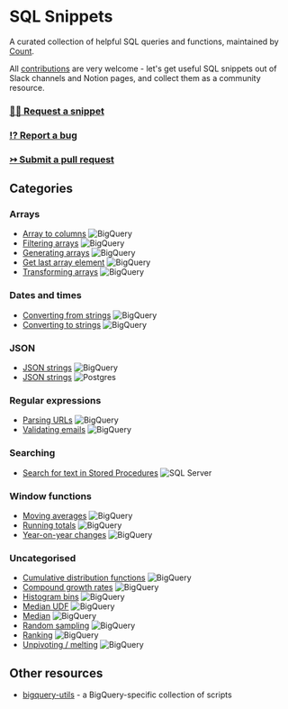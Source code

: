 # SQL Snippets
 
A curated collection of helpful SQL queries and functions, maintained by [Count](https://count.co).

All [contributions](./CONTRIBUTING.md) are very welcome - let's get useful SQL snippets out of Slack channels and Notion pages, and collect them as a community resource.

### [🙋‍♀️ Request a snippet](https://github.com/count/sql-snippets/issues/new?assignees=&labels=help+wanted&template=snippet-request.md&title=%5BSNIPPET+REQUEST%5D+)
### [⁉️ Report a bug](https://github.com/count/sql-snippets/issues/new?assignees=&labels=bug&template=bug_report.md&title=%5BBUG%5D+)
### [↣ Submit a pull request](https://github.com/count/sql-snippets/compare)

## Categories

<!--
Database badges

The colour of the badge is taken from the dominant colour of the database logo.

![BigQuery](https://img.shields.io/badge/BigQuery-4387FB)
![Postgres](https://img.shields.io/badge/Postgres-336791)
![Snowflake](https://img.shields.io/badge/Snowflake-29B5E8)
![SQL Server](https://img.shields.io/badge/SQL%20Server-A91D22)
-->

### Arrays
- [Array to columns](./bigquery/array-to-columns.md) ![BigQuery](https://img.shields.io/badge/BigQuery-4387FB)
- [Filtering arrays](./bigquery/filtering-arrays.md) ![BigQuery](https://img.shields.io/badge/BigQuery-4387fb)
- [Generating arrays](./bigquery/generating-arrays.md) ![BigQuery](https://img.shields.io/badge/BigQuery-4387fb)
- [Get last array element](./bigquery/get-last-array-element.md) ![BigQuery](https://img.shields.io/badge/BigQuery-4387fb)
- [Transforming arrays](./bigquery/transforming-arrays.md) ![BigQuery](https://img.shields.io/badge/BigQuery-4387fb)

### Dates and times
- [Converting from strings](./bigquery/convert-string-datetimes.md) ![BigQuery](https://img.shields.io/badge/BigQuery-4387fb)
- [Converting to strings](./bigquery/convert-datetimes-string.md) ![BigQuery](https://img.shields.io/badge/BigQuery-4387fb)

### JSON
- [JSON strings](./bigquery/json-strings.md) ![BigQuery](https://img.shields.io/badge/BigQuery-4387fb)
- [JSON strings](./postgres/json-strings.md) ![Postgres](https://img.shields.io/badge/Postgres-336791)


### Regular expressions
- [Parsing URLs](./bigquery/regex-parse-url.md) ![BigQuery](https://img.shields.io/badge/BigQuery-4387fb)
- [Validating emails](./bigquery/regex-email.md) ![BigQuery](https://img.shields.io/badge/BigQuery-4387fb)

### Searching
- [Search for text in Stored Procedures](./mssql/search-stored-procedures.md) ![SQL Server](https://img.shields.io/badge/SQL%20Server-A91D22)

### Window functions
- [Moving averages](./bigquery/moving-average.md) ![BigQuery](https://img.shields.io/badge/BigQuery-4387fb)
- [Running totals](./bigquery/running-total.md) ![BigQuery](https://img.shields.io/badge/BigQuery-4387fb)
- [Year-on-year changes](./bigquery/yoy.md) ![BigQuery](https://img.shields.io/badge/BigQuery-4387fb)

### Uncategorised
- [Cumulative distribution functions](./bigquery/cdf.md) ![BigQuery](https://img.shields.io/badge/BigQuery-4387fb)
- [Compound growth rates](./bigquery/compound-growth-rates.md) ![BigQuery](https://img.shields.io/badge/BigQuery-4387fb)
- [Histogram bins](./bigquery/histogram-bins.md) ![BigQuery](https://img.shields.io/badge/BigQuery-4387fb)
- [Median UDF](./bigquery/median-udf.md) ![BigQuery](https://img.shields.io/badge/BigQuery-4387fb)
- [Median](./bigquery/median.md) ![BigQuery](https://img.shields.io/badge/BigQuery-4387fb)
- [Random sampling](./bigquery/random-sampling.md) ![BigQuery](https://img.shields.io/badge/BigQuery-4387fb)
- [Ranking](./bigquery/rank.md) ![BigQuery](https://img.shields.io/badge/BigQuery-4387fb)
- [Unpivoting / melting](./bigquery/unpivot-melt.md) ![BigQuery](https://img.shields.io/badge/BigQuery-4387fb)


## Other resources
- [bigquery-utils](https://github.com/GoogleCloudPlatform/bigquery-utils) - a BigQuery-specific collection of scripts
